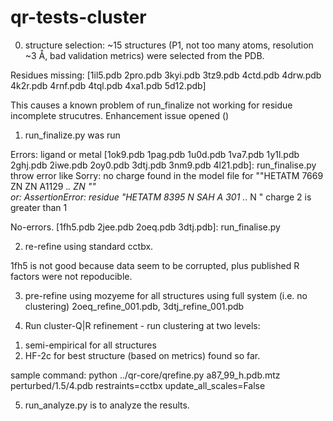 # qr-tests-cluster

0) structure selection: ~15 structures (P1, not too many atoms, resolution ~3 Å, bad validation metrics) were selected from the PDB.

Residues missing: 
[1il5.pdb 2pro.pdb 3kyi.pdb 3tz9.pdb 4ctd.pdb 4drw.pdb 4k2r.pdb 4rnf.pdb 4tql.pdb 4xa1.pdb 5d12.pdb] 

This causes a known problem of run_finalize not working for residue incomplete strucutres. Enhancement issue opened ()

1) run_finalize.py was run

Errors:
ligand or metal
[1ok9.pdb 1pag.pdb 1u0d.pdb 1va7.pdb 1y1l.pdb 2ghj.pdb 2iwe.pdb 2oy0.pdb 3dtj.pdb 3nm9.pdb 4l21.pdb]:
run_finalise.py throw error like 
     Sorry: no charge found in the model file for ""HETATM 7669 ZN    ZN A1129 .*.    ZN  ""   
or:
  AssertionError: residue "HETATM 8395  N   SAH A 301 .*.     N  " charge 2 is greater than 1

No-errors.
[1fh5.pdb 2jee.pdb 2oeq.pdb 3dtj.pdb]: run_finalise.py

2) re-refine using standard cctbx.

1fh5 is not good because data seem to be corrupted, plus published R factors were not repoducible.

3) pre-refine using mozyeme for all structures using full system (i.e. no clustering)
2oeq_refine_001.pdb, 3dtj_refine_001.pdb

4) Run cluster-Q|R refinement -  run clustering at two levels:
 1. semi-empirical  for all structures
 2. HF-2c for best structure (based on metrics) found so far. 

sample command:
python ../qr-core/qrefine.py a87_99_h.pdb.mtz perturbed/1.5/4.pdb restraints=cctbx update_all_scales=False


5) run_analyze.py is to analyze the results.
